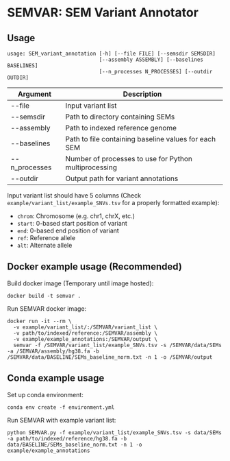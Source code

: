 # SEMVAR: SEM Variant Annotator

## Usage

```
usage: SEM_variant_annotation [-h] [--file FILE] [--semsdir SEMSDIR]
                              [--assembly ASSEMBLY] [--baselines BASELINES]
                              [--n_processes N_PROCESSES] [--outdir OUTDIR]
```

| Argument | Description |
| -------- | ----------- |
| --file   | Input variant list |
| --semsdir | Path to directory containing SEMs |
| --assembly | Path to indexed reference genome |
| --baselines | Path to file containing baseline values for each SEM |
| --n_processes | Number of processes to use for Python multiprocessing |
| --outdir | Output path for variant annotations |

Input variant list should have 5 columns (Check `example/variant_list/example_SNVs.tsv` for a properly formatted example):
- `chrom`: Chromosome (e.g. chr1, chrX, etc.)
- `start`: 0-based start position of variant
- `end`: 0-based end position of variant
- `ref`: Reference allele
- `alt`: Alternate allele

## Docker example usage (Recommended)

Build docker image (Temporary until image hosted):

`docker build -t semvar .`

Run SEMVAR docker image:
```
docker run -it --rm \
  -v example/variant_list/:/SEMVAR/variant_list \
  -v path/to/indexed/reference:/SEMVAR/assembly \
  -v example/example_annotations:/SEMVAR/output \
  semvar -f /SEMVAR/variant_list/example_SNVs.tsv -s /SEMVAR/data/SEMs -a /SEMVAR/assembly/hg38.fa -b /SEMVAR/data/BASELINE/SEMs_baseline_norm.txt -n 1 -o /SEMVAR/output
```

## Conda example usage

Set up conda environment:

`conda env create -f environment.yml`

Run SEMVAR with example variant list:

`python SEMVAR.py -f example/variant_list/example_SNVs.tsv -s data/SEMs -a path/to/indexed/reference/hg38.fa -b data/BASELINE/SEMs_baseline_norm.txt -n 1 -o example/example_annotations`